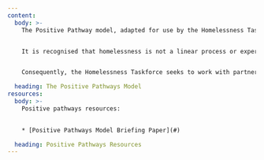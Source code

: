 ```yaml
---
content:
  body: >-
    The Positive Pathway model, adapted for use by the Homelessness Taskforce is a flexible framework that can be used in developing planned approaches to homelessness prevention. 


    It is recognised that homelessness is not a linear process or experience, the positive pathway approach therefore looks to ensure that support is provided across all areas where someone may need it. 


    Consequently, the Homelessness Taskforce seeks to work with partners in ensuring approaches and support are developed across all areas of the pathway. This contributes in working towards our overall aim of designing out homelessness across the region.

  heading: The Positive Pathways Model
resources:
  body: >-
    Positive pathways resources:
    

    * [Positive Pathways Model Briefing Paper](#)

  heading: Positive Pathways Resources
---
```

